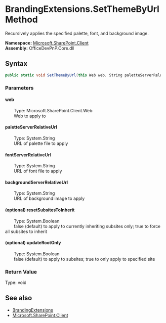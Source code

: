# BrandingExtensions.SetThemeByUrl Method  
 Recursively applies the specified palette, font, and background image.   

**Namespace:** [Microsoft.SharePoint.Client](Microsoft.SharePoint.Client.md)  
**Assembly:** OfficeDevPnP.Core.dll  
## Syntax
```C#
public static void SetThemeByUrl(this Web web, String paletteServerRelativeUrl, String fontServerRelativeUrl, String backgroundServerRelativeUrl, Boolean resetSubsitesToInherit = False, Boolean updateRootOnly = False)
```
### Parameters
#### web  
&emsp;&emsp;Type: Microsoft.SharePoint.Client.Web  
&emsp;&emsp;Web to apply to  

  

#### paletteServerRelativeUrl  
&emsp;&emsp;Type: System.String  
&emsp;&emsp;URL of palette file to apply  

  

#### fontServerRelativeUrl  
&emsp;&emsp;Type: System.String  
&emsp;&emsp;URL of font file to apply  

  

#### backgroundServerRelativeUrl  
&emsp;&emsp;Type: System.String  
&emsp;&emsp;URL of background image to apply  

  

#### (optional) resetSubsitesToInherit  
&emsp;&emsp;Type: System.Boolean  
&emsp;&emsp;false (default) to apply to currently inheriting subsites only; true to force all subsites to inherit  

  

#### (optional) updateRootOnly  
&emsp;&emsp;Type: System.Boolean  
&emsp;&emsp;false (default) to apply to subsites; true to only apply to specified site  

  

### Return Value
Type: void  

## See also
- [BrandingExtensions](Microsoft.SharePoint.Client.BrandingExtensions.md) 
- [Microsoft.SharePoint.Client](Microsoft.SharePoint.Client.md) 
